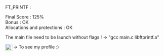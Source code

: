 FT_PRINTF : 

Final Score : 125% <br />
Bonus : OK <br />
Allocations and protections : OK <br />

The main file need to be launch without flags ! -> "gcc main.c libftprintf.a"

[<img align="left" width="22px" src=https://cdn.jsdelivr.net/npm/simple-icons@v6/icons/42.svg />][19Profile] -> To see my profile :)

[19Profile]: https://profile.intra.42.fr/users/lolemmen
